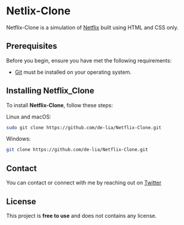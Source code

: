 # Netlix-Clone

Netflix-Clone is a simulation of [Netflix](https://netflix.com) built using HTML and CSS only.

<!-- ## Demo

![Repo Desktop Demo](image url)
![Repo Mobile Demo](image url) -->

## Prerequisites

Before you begin, ensure you have met the following requirements:

* [Git](https://git-scm.com/downloads "Download Git") must be installed on your operating system.

## Installing Netflix_Clone

To install **Netflix-Clone**, follow these steps:

Linux and macOS:

```bash
sudo git clone https://github.com/de-lia/Netflix-Clone.git
```

Windows:

```bash
git clone https://github.com/de-lia/Netflix-Clone.git
```

## Contact

You can contact or connect with me by reaching out on [Twitter](https://twitter.com/delia.py)

## License

This project is **free to use** and does not contains any license.
